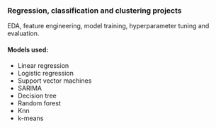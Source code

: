 ### Regression, classification and clustering projects
EDA, feature engineering, model training, hyperparameter tuning and evaluation.
#### Models used:
- Linear regression
- Logistic regression
- Support vector machines
- SARIMA
- Decision tree
- Random forest
- Knn
- k-means
